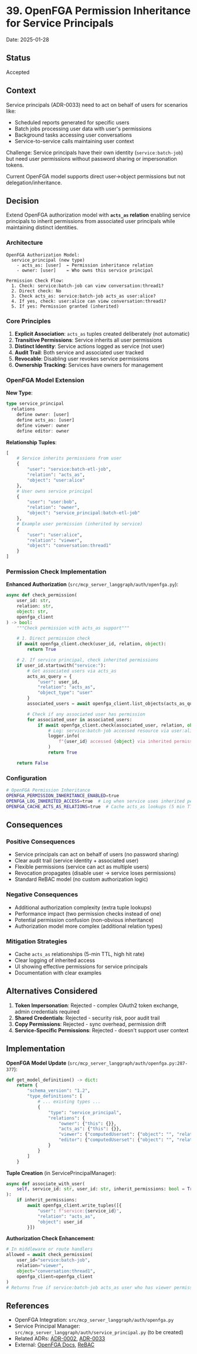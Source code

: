 # 39. OpenFGA Permission Inheritance for Service Principals

Date: 2025-01-28

## Status

Accepted

## Context

Service principals (ADR-0033) need to act on behalf of users for scenarios like:
- Scheduled reports generated for specific users
- Batch jobs processing user data with user's permissions
- Background tasks accessing user conversations
- Service-to-service calls maintaining user context

Challenge: Service principals have their own identity (`service:batch-job`) but need user permissions without password sharing or impersonation tokens.

Current OpenFGA model supports direct user→object permissions but not delegation/inheritance.

## Decision

Extend OpenFGA authorization model with **`acts_as` relation** enabling service principals to inherit permissions from associated user principals while maintaining distinct identities.

### Architecture

```
OpenFGA Authorization Model:
  service_principal (new type)
    - acts_as: [user]  ← Permission inheritance relation
    - owner: [user]    ← Who owns this service principal

Permission Check Flow:
  1. Check: service:batch-job can view conversation:thread1?
  2. Direct check: No
  3. Check acts_as: service:batch-job acts_as user:alice?
  4. If yes, check: user:alice can view conversation:thread1?
  5. If yes: Permission granted (inherited)
```

### Core Principles

1. **Explicit Association**: `acts_as` tuples created deliberately (not automatic)
2. **Transitive Permissions**: Service inherits all user permissions
3. **Distinct Identity**: Service actions logged as service (not user)
4. **Audit Trail**: Both service and associated user tracked
5. **Revocable**: Disabling user revokes service permissions
6. **Ownership Tracking**: Services have owners for management

### OpenFGA Model Extension

**New Type**:
```typescript
type service_principal
  relations
    define owner: [user]
    define acts_as: [user]
    define viewer: owner
    define editor: owner
```

**Relationship Tuples**:
```python
[
    # Service inherits permissions from user
    {
        "user": "service:batch-etl-job",
        "relation": "acts_as",
        "object": "user:alice"
    },
    # User owns service principal
    {
        "user": "user:bob",
        "relation": "owner",
        "object": "service_principal:batch-etl-job"
    },
    # Example user permission (inherited by service)
    {
        "user": "user:alice",
        "relation": "viewer",
        "object": "conversation:thread1"
    }
]
```

### Permission Check Implementation

**Enhanced Authorization** (`src/mcp_server_langgraph/auth/openfga.py`):
```python
async def check_permission(
    user_id: str,
    relation: str,
    object: str,
    openfga_client
) -> bool:
    """Check permission with acts_as support"""

    # 1. Direct permission check
    if await openfga_client.check(user_id, relation, object):
        return True

    # 2. If service principal, check inherited permissions
    if user_id.startswith("service:"):
        # Get associated users via acts_as
        acts_as_query = {
            "user": user_id,
            "relation": "acts_as",
            "object_type": "user"
        }
        associated_users = await openfga_client.list_objects(acts_as_query)

        # Check if any associated user has permission
        for associated_user in associated_users:
            if await openfga_client.check(associated_user, relation, object):
                # Log: service:batch-job accessed resource via user:alice
                logger.info(
                    f"{user_id} accessed {object} via inherited permission from {associated_user}"
                )
                return True

    return False
```

### Configuration

```bash
# OpenFGA Permission Inheritance
OPENFGA_PERMISSION_INHERITANCE_ENABLED=true
OPENFGA_LOG_INHERITED_ACCESS=true  # Log when service uses inherited permissions
OPENFGA_CACHE_ACTS_AS_RELATIONS=true  # Cache acts_as lookups (5 min TTL)
```

## Consequences

### Positive Consequences
- Service principals can act on behalf of users (no password sharing)
- Clear audit trail (service identity + associated user)
- Flexible permissions (service can act as multiple users)
- Revocation propagates (disable user → service loses permissions)
- Standard ReBAC model (no custom authorization logic)

### Negative Consequences
- Additional authorization complexity (extra tuple lookups)
- Performance impact (two permission checks instead of one)
- Potential permission confusion (non-obvious inheritance)
- Authorization model more complex (additional relation types)

### Mitigation Strategies
- Cache `acts_as` relationships (5-min TTL, high hit rate)
- Clear logging of inherited access
- UI showing effective permissions for service principals
- Documentation with clear examples

## Alternatives Considered

1. **Token Impersonation**: Rejected - complex OAuth2 token exchange, admin credentials required
2. **Shared Credentials**: Rejected - security risk, poor audit trail
3. **Copy Permissions**: Rejected - sync overhead, permission drift
4. **Service-Specific Permissions**: Rejected - doesn't support user context

## Implementation

**OpenFGA Model Update** (`src/mcp_server_langgraph/auth/openfga.py:287-377`):
```python
def get_model_definition() -> dict:
    return {
        "schema_version": "1.2",
        "type_definitions": [
            # ... existing types ...
            {
                "type": "service_principal",
                "relations": {
                    "owner": {"this": {}},
                    "acts_as": {"this": {}},
                    "viewer": {"computedUserset": {"object": "", "relation": "owner"}},
                    "editor": {"computedUserset": {"object": "", "relation": "owner"}}
                }
            }
        ]
    }
```

**Tuple Creation** (in ServicePrincipalManager):
```python
async def associate_with_user(
    self, service_id: str, user_id: str, inherit_permissions: bool = True
):
    if inherit_permissions:
        await openfga_client.write_tuples([{
            "user": f"service:{service_id}",
            "relation": "acts_as",
            "object": user_id
        }])
```

**Authorization Check Enhancement**:
```python
# In middleware or route handlers
allowed = await check_permission(
    user_id="service:batch-job",
    relation="viewer",
    object="conversation:thread1",
    openfga_client=openfga_client
)
# Returns True if service:batch-job acts_as user who has viewer permission
```

## References

- OpenFGA Integration: `src/mcp_server_langgraph/auth/openfga.py`
- Service Principal Manager: `src/mcp_server_langgraph/auth/service_principal.py` (to be created)
- Related ADRs: [ADR-0002](adr-0002-openfga-authorization.md), [ADR-0033](adr-0033-service-principal-design.md)
- External: [OpenFGA Docs](https://openfga.dev/docs), [ReBAC](https://openfga.dev/docs/modeling/building-blocks/usersets#the-basics)
